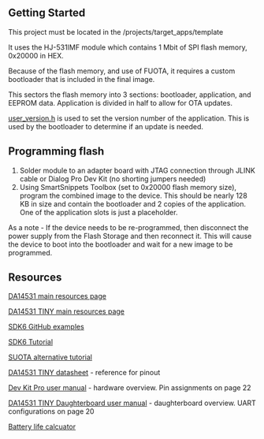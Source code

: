 ## Getting Started

This project must be located in the <SDK>/projects/target_apps/template

It uses the HJ-531IMF module which contains 1 Mbit of SPI flash memory, 0x20000 in HEX.

Because of the flash memory, and use of FUOTA, it requires a custom bootloader that is included in the final image.

This sectors the flash memory into 3 sections: bootloader, application, and EEPROM data. Application is divided in half to allow for OTA updates.

[user_version.h](./src/user_version.h) is used to set the version number of the application. This is used by the bootloader to determine if an update is needed.

## Programming flash

1. Solder module to an adapter board with JTAG connection through JLINK cable or Dialog Pro Dev Kit (no shorting jumpers needed)
2. Using SmartSnippets Toolbox (set to 0x20000 flash memory size), program the combined image to the device. This should be nearly 128 KB in size and contain the bootloader and 2 copies of the application. One of the application slots is just a placeholder.

As a note - If the device needs to be re-programmed, then disconnect the power supply from the Flash Storage and then reconnect it. This will cause the device to boot into the bootloader and wait for a new image to be programmed.

## Resources

[DA14531 main resources page](https://www.renesas.com/us/en/products/interface-connectivity/wireless-communications/bluetooth-low-energy/da14531-smartbond-ultra-low-power-bluetooth-51-system-chip)

[DA14531 TINY main resources page](https://www.renesas.com/us/en/products/interface-connectivity/wireless-communications/bluetooth-low-energy/da14531mod-smartbond-tiny-bluetooth-low-energy-module)

[SDK6 GitHub examples](https://github.com/dialog-semiconductor/BLE_SDK6_examples)

[SDK6 Tutorial](http://lpccs-docs.dialog-semiconductor.com/Tutorial_SDK6/introduction.html)

[SUOTA alternative tutorial](http://lpccs-docs.dialog-semiconductor.com/Tutorial-BLE-SUOTA-DA145x/flashing_and_upgrading.html)

[DA14531 TINY datasheet](https://www.renesas.com/us/en/document/dst/da14531-module-datasheet) - reference for pinout

[Dev Kit Pro user manual](https://www.renesas.com/kr/en/document/mat/um-b-114-da14531-development-kit-pro-hardware-user-manual) - hardware overview. Pin assignments on page 22

[DA14531 TINY Daughterboard user manual](https://www.renesas.com/us/en/document/mat/um-b-141-da14531-smartbond-tiny-module-development-kit-pro-hardware-user-manual?r=1580481) - daughterboard overview. UART configurations on page 20

[Battery life calcuator](https://www.digikey.com/en/resources/conversion-calculators/conversion-calculator-battery-life)